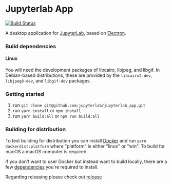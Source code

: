 # Jupyterlab App

[![Build Status](https://travis-ci.org/jupyterlab/jupyterlab_app.svg?branch=master)](https://travis-ci.org/jupyterlab/jupyterlab_app)


A desktop application for [JupyterLab](https://github.com/jupyterlab/jupyterlab), based on [Electron](https://electron.atom.io/).

### Build dependencies

#### Linux

You will need the development packages of libcairo, libjpeg, and libgif.  In Debian-based distributions, these are provided by the `libcairo2-dev`, `libjpeg8-dev`, and `libgif-dev` packages.

### Getting started

1. run `git clone git@github.com:jupyterlab/jupyterlab_app.git`
2. run `yarn install` or `npm install`
3. run `yarn build:all` or `npm run build:all`

### Building for distribution

To test building for distribution you can install [Docker](https://docs.docker.com/engine/installation/) and run `yarn dockerdist:platform` where "platform" is either "linux" or "win". To build for macOS a macOS computer is required.

If you don't want to user Docker but instead want to build locally, there are a few [dependencies](https://github.com/electron-userland/electron-builder/wiki/Multi-Platform-Build) you're required to install.

Regarding releasing please check out [release](release.md)

